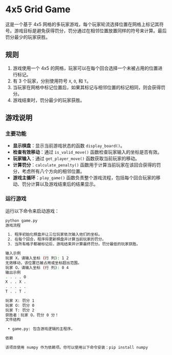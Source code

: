 # 4x5 Grid Game

这是一个基于 4x5 网格的多玩家游戏，每个玩家轮流选择位置在网格上标记其符号。游戏目标是避免获得罚分，罚分通过在相邻位置放置同样的符号来计算。最后罚分最少的玩家获胜。

## 规则

1. 游戏使用一个 4x5 的网格，玩家可以在每个回合选择一个未被占用的位置进行标记。
2. 有 3 个玩家，分别使用符号 `X`, `O`, 和 `T`。
3. 当玩家在网格中标记位置后，如果其标记与相邻位置的标记相同，则会获得罚分。
4. 游戏结束时，罚分最少的玩家获胜。

## 游戏说明

### 主要功能

- **显示棋盘**：显示当前游戏状态的函数 `display_board()`。
- **检查有效移动**：通过 `is_valid_move()` 函数检查玩家输入的坐标是否有效。
- **玩家输入**：通过 `get_player_move()` 函数获取当前玩家的移动。
- **计算罚分**：`calculate_penalty()` 函数用于计算当前玩家在该回合获得的罚分，考虑所有八个方向的相邻位置。
- **游戏主循环**：`play_game()` 函数负责整个游戏流程，包括每个回合玩家的移动、罚分计算以及游戏结束后的结果显示。

### 运行游戏

运行以下命令来启动游戏：
```bash
python game.py
游戏流程

 1. 程序初始化棋盘并让三位玩家依次输入他们的坐标。
 2. 在每个回合，程序将更新棋盘并计算当前玩家的罚分。
 3. 当所有格子都被标记后，游戏结束并计算最终罚分。罚分最低的玩家获胜。

输入示例
玩家 X，请输入坐标 (行 列): 1 2
无效移动，该位置已被占用或坐标超出范围。
玩家 O，请输入坐标 (行 列): 0 4
输出示例
. . . . O
X . . X .
. . . . .
T . . T .

玩家 X: 罚分 1
玩家 O: 罚分 0
玩家 T: 罚分 2
获胜者：玩家 O，罚分 0 分！
文件结构

 • game.py: 包含游戏逻辑的主程序。

依赖

该项目使用 numpy 作为依赖项。你可以使用以下命令安装：pip install numpy